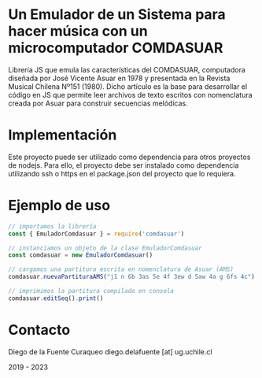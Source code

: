 # Un Emulador de un Sistema para hacer música con un microcomputador COMDASUAR

Librería JS que emula las características del COMDASUAR, computadora diseñada por José Vicente Asuar en 1978 y presentada en la Revista Musical Chilena Nº151 (1980). Dicho artículo es la base para desarrollar el código en JS que permite leer archivos de texto escritos con nomenclatura creada por Asuar para construir secuencias melódicas.

# Implementación

Este proyecto puede ser utilizado como dependencia para otros proyectos de nodejs.
Para ello, el proyecto debe ser instalado como dependencia utilizando ssh o https en el package.json del proyecto que lo requiera.

# Ejemplo de uso

```javascript
// importamos la librería
const { EmuladorComdasuar } = require('comdasuar')

// instanciamos un objeto de la clase EmuladorComdasuar
const comdasuar = new EmuladorComdasuar()

// cargamos una partitura escrita en nomenclatura de Asuar (AMS)
comdasuar.nuevaPartituraAMS("j1 n 6b 3as 5e 4f 3ew d 5aw 4a g 6fs 4c")

// imprimimos la partitura compilada en consola
comdasuar.editSeq().print()
```

# Contacto

Diego de la Fuente Curaqueo diego.delafuente [at] ug.uchile.cl

2019 - 2023

